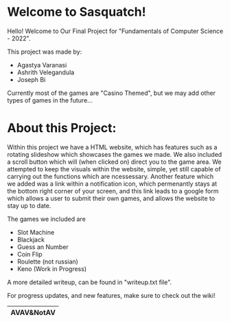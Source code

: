 # Welcome to Sasquatch!

Hello! Welcome to Our Final Project for "Fundamentals of Computer Science - 2022".

This project was made by:
-  Agastya Varanasi
-  Ashrith Velegandula
-  Joseph Bi

Currently most of the games are "Casino Themed", but we may add other types of games in the future...
  
  

# About this Project:

Within this project we have a HTML website, which has features such as a rotating slideshow which showcases the games we made. We also included a scroll button which will (when clicked on) direct you to the game area. We attempted to keep the visuals within the website, simple, yet still capable of carrying out the functions which are ncessessary. Another feature which we added was a link within a notification icon, which permenantly stays at the bottom right corner of your screen, and this link leads to a google form which allows a user to submit their own games, and allows the website to stay up to date.

The games we included are
- Slot Machine
- Blackjack
- Guess an Number
- Coin Flip
- Roulette (not russian)
- Keno (Work in Progress)

A more detailed writeup, can be found in "writeup.txt file".

For progress updates, and new features, make sure to check out the wiki!





| AVAV&NotAV               |
|--------------------------|
